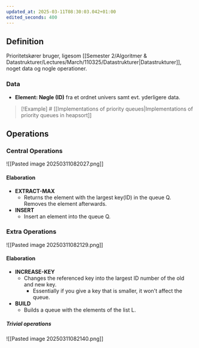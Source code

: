 ```yaml
---
updated_at: 2025-03-11T08:30:03.042+01:00
edited_seconds: 400
---
```

## Definition
Prioritetskører bruger, ligesom [[Semester 2/Algoritmer & Datastrukturer/Lectures/March/110325/Datastrukturer|Datastrukturer]], noget data og nogle operationer.

### Data
- **Element: Nøgle (ID)** fra et ordnet univers samt evt. yderligere data.

> [!Example] # [[Implementations of priority queues|Implementations of priority queues in heapsort]]
> 


## Operations
### Central Operations
![[Pasted image 20250311082027.png]]

#### Elaboration
- **EXTRACT-MAX**
	- Returns the element with the largest key(ID) in the queue Q. Removes the element afterwards.
- **INSERT**
	- Insert an element into the queue Q.

### Extra Operations
![[Pasted image 20250311082129.png]]
#### Elaboration
- **INCREASE-KEY**
	- Changes the referenced key into the largest ID number of the old and new key. 
		- Essentially if you give a key that is smaller, it won't affect the queue.
- **BUILD**
	- Builds a queue with the elements of the list L.
##### Trivial operations
![[Pasted image 20250311082140.png]]



